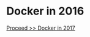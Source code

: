 # Docker in 2016


[Proceed >> Docker in 2017](https://github.com/nholuongut/dockerlabs/blob/master/beginners/2017.md)
